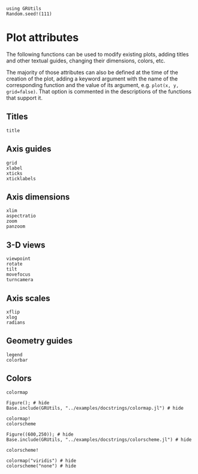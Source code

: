 ```@setup attr
using GRUtils
Random.seed!(111)
```
# Plot attributes

The following functions can be used to modify existing plots, adding titles and other textual guides, changing their dimensions, colors, etc.

The majority of those attributes can also be defined at the time of the creation of the plot, adding a keyword argument with the name of the corresponding function and the value of its argument, e.g. `plot(x, y, grid=false)`. That option is commented in the descriptions of the functions that support it.

## Titles
```@docs
title
```
## Axis guides
```@docs
grid
xlabel
xticks
xticklabels
```
## Axis dimensions
```@docs
xlim
aspectratio
zoom
panzoom
```
## 3-D views
```@docs
viewpoint
rotate
tilt
movefocus
turncamera
```
## Axis scales
```@docs
xflip
xlog
radians
```
## Geometry guides
```@docs
legend
colorbar
```

## Colors
```@docs
colormap
```
```@example attr
Figure(); # hide
Base.include(GRUtils, "../examples/docstrings/colormap.jl") # hide
```
```@docs
colormap!
colorscheme
```
```@example attr
Figure((600,250)); # hide
Base.include(GRUtils, "../examples/docstrings/colorscheme.jl") # hide
```
```@docs
colorscheme!
```
```@example attr
colormap("viridis") # hide
colorscheme("none") # hide
```
